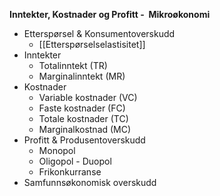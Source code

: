 **Inntekter, Kostnader og Profitt -  Mikroøkonomi**

- Etterspørsel & Konsumentoverskudd
	- [[Etterspørselselastisitet]]
- Inntekter
    - Totalinntekt (TR)
    - Marginalinntekt (MR)
- Kostnader
    - Variable kostnader (VC)
    - Faste kostnader (FC)
    - Totale kostnader (TC)
    - Marginalkostnad (MC)
- Profitt & Produsentoverskudd
    - Monopol
    - Oligopol - Duopol
    - Frikonkurranse
- Samfunnsøkonomisk overskudd